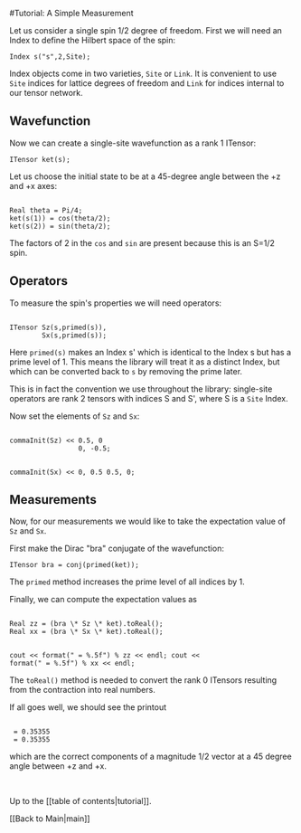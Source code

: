 #Tutorial: A Simple Measurement

Let us consider a single spin 1/2 degree of freedom. 
First we will need an Index to define the Hilbert space of the spin:

`Index s("s",2,Site);`

Index objects come in two varieties, `Site` or `Link`. It is convenient to use 
`Site` indices for lattice degrees of freedom and `Link` for indices internal
to our tensor network.


## Wavefunction ##

Now we can create a single-site wavefunction as a rank 1 ITensor:

`ITensor ket(s);`

Let us choose the initial state to be at a 45-degree angle between the +z and +x axes:

<code>
Real theta = Pi/4;
ket(s(1)) = cos(theta/2);
ket(s(2)) = sin(theta/2);
</code>

The factors of 2 in the `cos` and `sin` are present because this is an S=1/2 spin.

## Operators ##

To measure the spin's properties we will need operators: 

<code>
ITensor Sz(s,primed(s)),
        Sx(s,primed(s));
</code>

Here `primed(s)` makes an Index s' which is identical to the Index s but
has a prime level of 1. This means the library will treat it
as a distinct Index, but which can be converted back
to `s` by removing the prime later.

This is in fact the convention we use throughout the library:
single-site operators are rank 2 tensors with indices S and S',
where S is a `Site` Index.

Now set the elements of `Sz` and `Sx`:

<code>
commaInit(Sz) << 0.5, 0
                 0, -0.5;

commaInit(Sx) << 0, 0.5
                 0.5, 0;
</code>

## Measurements ##

Now, for our measurements we would like to take
the expectation value of `Sz` and `Sx`. 

First make the Dirac "bra" conjugate of the wavefunction:

`ITensor bra = conj(primed(ket));`

The `primed` method increases the prime level of all indices
by 1.

Finally, we can compute the expectation values as

<code>
Real zz = (bra \* Sz \* ket).toReal();
Real xx = (bra \* Sx \* ket).toReal();

cout << format("<Sz> = %.5f") % zz << endl;
cout << format("<Sx> = %.5f") % xx << endl;
</code>

The `toReal()` method is needed to convert the
rank 0 ITensors resulting from the contraction
into real numbers.

If all goes well, we should see the printout

<code>
<Sz> = 0.35355
<Sx> = 0.35355
</code>

which are the correct components of a magnitude
1/2 vector at a 45 degree angle between +z and +x.

</br>

Up to the [[table of contents|tutorial]].

[[Back to Main|main]]
